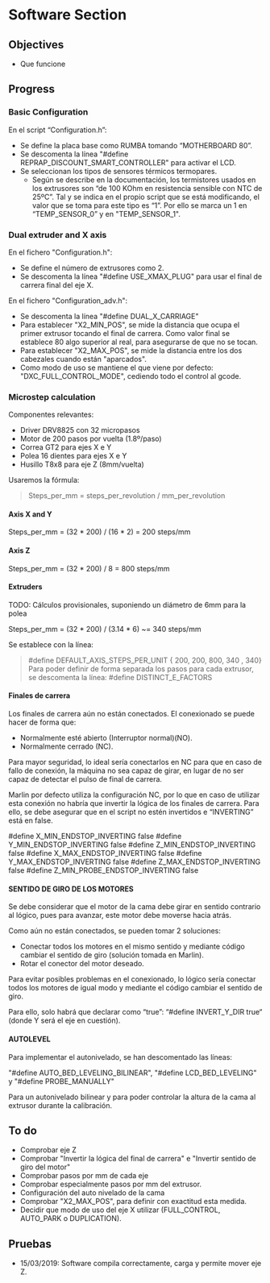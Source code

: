 # Software Section

## Objectives

* Que funcione

## Progress

### Basic Configuration
En el script “Configuration.h”:
* Se define la placa base como RUMBA tomando “MOTHERBOARD 80”.
* Se descomenta la línea "#define REPRAP_DISCOUNT_SMART_CONTROLLER" para activar el LCD.
* Se seleccionan los tipos de sensores térmicos termopares.
	* Según se describe en la documentación, los termistores usados en los extrusores son “de 100 KOhm en resistencia sensible con NTC de 25ºC”. Tal y se indica en el propio script que se está modificando, el valor que se toma para este tipo es “1”. Por ello se marca un 1 en “TEMP_SENSOR_0” y  en "TEMP_SENSOR_1".

### Dual extruder and X axis

En el fichero "Configuration.h":
* Se define el número de extrusores como 2.
* Se descomenta la línea "#define USE_XMAX_PLUG" para usar el final de carrera final del eje X.

En el fichero "Configuration_adv.h":
* Se descomenta la línea "#define DUAL_X_CARRIAGE"
* Para establecer "X2_MIN_POS", se mide la distancia que ocupa el primer extrusor tocando el final de carrera. Como valor final se establece 80 algo superior al real, para asegurarse de que no se tocan.
* Para establecer "X2_MAX_POS", se mide la distancia entre los dos cabezales cuando están "aparcados".
* Como modo de uso se mantiene el que viene por defecto: "DXC_FULL_CONTROL_MODE", cediendo todo el control al gcode.


### Microstep calculation

Componentes relevantes:
* Driver DRV8825 con 32 micropasos
* Motor de 200 pasos por vuelta (1.8º/paso)
* Correa GT2 para ejes X e Y
* Polea 16 dientes para ejes X e Y
* Husillo T8x8 para eje Z (8mm/vuelta)

Usaremos la fórmula:
>	Steps_per_mm = steps_per_revolution / mm_per_revolution

#### Axis X and Y

Steps_per_mm = (32 \* 200) / (16 \* 2) = 200 steps/mm

#### Axis Z

Steps_per_mm = (32 \* 200) / 8 = 800 steps/mm

#### Extruders

TODO: Cálculos provisionales, suponiendo un diámetro de 6mm para la polea


Steps_per_mm = (32 \* 200) / (3.14 \* 6) ~= 340 steps/mm


Se establece con la línea:
> #define DEFAULT_AXIS_STEPS_PER_UNIT   { 200, 200, 800, 340 , 340}
Para poder definir de forma separada los pasos para cada extrusor, se descomenta la línea:
> #define DISTINCT_E_FACTORS


#### Finales de carrera

Los finales de carrera aún no están conectados. El conexionado se puede hacer de forma que:
* Normalmente esté abierto (Interruptor normal)(NO).
* Normalmente cerrado (NC).

Para mayor seguridad, lo ideal sería conectarlos en NC para que en caso de fallo de conexión, la máquina no sea capaz de girar, en lugar de no ser capaz de detectar el pulso de final de carrera.

Marlin por defecto utiliza la configuración NC, por lo que en caso de utilizar esta conexión no habría que invertir la lógica de los finales de carrera. Para ello, se debe asegurar que en el script no estén invertidos e “INVERTING” está en false.

#define X_MIN_ENDSTOP_INVERTING false #define Y_MIN_ENDSTOP_INVERTING false #define Z_MIN_ENDSTOP_INVERTING false #define X_MAX_ENDSTOP_INVERTING false #define Y_MAX_ENDSTOP_INVERTING false #define Z_MAX_ENDSTOP_INVERTING false #define Z_MIN_PROBE_ENDSTOP_INVERTING false


#### SENTIDO DE GIRO DE LOS MOTORES

Se debe considerar que el motor de la cama debe girar en sentido contrario al lógico, pues para avanzar, este motor debe moverse hacia atrás.

Como aún no están conectados, se pueden tomar 2 soluciones: 
* Conectar todos los motores en el mismo sentido y mediante código cambiar el sentido de giro (solución tomada en Marlin).
* Rotar el conector del motor deseado.

Para evitar posibles problemas en el conexionado, lo lógico sería conectar todos los motores de igual modo y mediante el código cambiar el sentido de giro.

Para ello, solo habrá que declarar como “true”: “#define INVERT_Y_DIR true“ (donde Y será el eje en cuestión).


#### AUTOLEVEL

Para implementar el autonivelado, se han descomentado las líneas:

"#define AUTO_BED_LEVELING_BILINEAR", "#define LCD_BED_LEVELING" y "#define PROBE_MANUALLY" 

Para un autonivelado bilinear y para poder controlar la altura de la cama al extrusor durante la calibración.

## To do

* Comprobar eje Z
* Comprobar "Invertir la lógica del final de carrera" e "Invertir sentido de giro del motor"
* Comprobar pasos por mm de cada eje
* Comprobar especialmente pasos por mm del extrusor.
* Configuración del auto nivelado de la cama
* Comprobar "X2_MAX_POS", para definir con exactitud esta medida.
* Decidir que modo de uso del eje X utilizar (FULL_CONTROL, AUTO_PARK o DUPLICATION).

## Pruebas

* 15/03/2019: Software compila correctamente, carga y permite mover eje Z.

